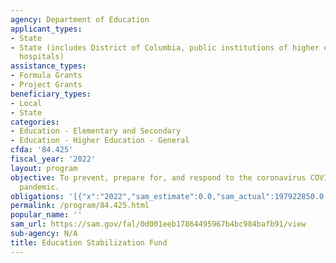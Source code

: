 ```yaml
---
agency: Department of Education
applicant_types:
- State
- State (includes District of Columbia, public institutions of higher education and
  hospitals)
assistance_types:
- Formula Grants
- Project Grants
beneficiary_types:
- Local
- State
categories:
- Education - Elementary and Secondary
- Education - Higher Education - General
cfda: '84.425'
fiscal_year: '2022'
layout: program
objective: To prevent, prepare for, and respond to the coronavirus COVID-19 disease
  pandemic.
obligations: '[{"x":"2022","sam_estimate":0.0,"sam_actual":197922850.0,"usa_spending_actual":17337918099.42},{"x":"2023","sam_estimate":0.0,"sam_actual":0.0,"usa_spending_actual":-9103953.67},{"x":"2024","sam_estimate":0.0,"sam_actual":0.0,"usa_spending_actual":0.0}]'
permalink: /program/84.425.html
popular_name: ''
sam_url: https://sam.gov/fal/0d001eeb17864495967b4bc984bafb91/view
sub-agency: N/A
title: Education Stabilization Fund
---
```

